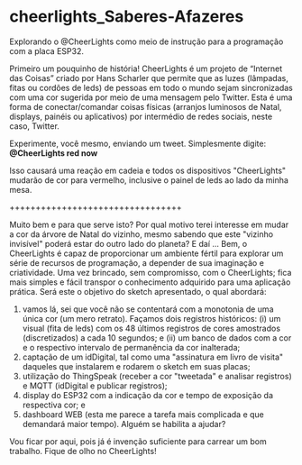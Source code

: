 # cheerlights_Saberes-Afazeres
Explorando o @CheerLights como meio de instrução para a programação com a placa ESP32. 

Primeiro um pouquinho de história!
CheerLights é um projeto de “Internet das Coisas” criado por Hans Scharler que permite que as luzes (lâmpadas, fitas ou cordões de leds) de pessoas em todo o mundo sejam sincronizadas com uma cor sugerida por meio de uma mensagem pelo Twitter. Esta é uma forma de conectar/comandar coisas físicas (arranjos luminosos de Natal, displays, painéis ou aplicativos) por intermédio de redes sociais, neste caso, Twitter.

Experimente, você mesmo, enviando um tweet. Simplesmente digite: **@CheerLights red now** <enter>

Isso causará uma reação em cadeia e todos os dispositivos "CheerLights" mudarão de cor para vermelho, inclusive o painel de leds ao lado da minha mesa.

+++++++++++++++++++++++++++++++++

Muito bem e para que serve isto? Por qual motivo terei interesse em mudar a cor da árvore de Natal do vizinho, mesmo sabendo que este "vizinho invisível" poderá estar do outro lado do planeta? E daí ...
Bem, o CheerLights é capaz de proporcionar um ambiente fértil para explorar um série de recursos de programação, a depender de sua imaginação e criatividade. Uma vez brincado, sem  compromisso, com o CheerLights; fica mais simples e fácil transpor o conhecimento adquirido para uma aplicação prática. Será este o objetivo do sketch apresentado, o qual abordará:
1. vamos lá, sei que você não se contentará com a monotonia de uma única cor (um mero retrato). Façamos dois registros históricos: (i) um visual (fita de leds) com os 48 últimos registros de cores amostrados (discretizados) a cada 10 segundos; e (ii) um banco de dados com a cor e o respectivo intervalo de permanência da cor inalterada;  
2. captação de um idDigital, tal como uma "assinatura em livro de visita" daqueles que instalarem e rodarem o sketch em suas placas;
3. utilização do ThingSpeak (receber a cor "tweetada" e analisar registros) e MQTT (idDigital e publicar registros);
4. display do ESP32 com a indicação da cor e tempo de exposição da respectiva cor; e
5. dashboard WEB (esta me parece a tarefa mais complicada e que demandará maior tempo). Alguém se habilita a ajudar?

Vou ficar por aqui, pois já é invenção suficiente para carrear um bom trabalho. Fique de olho no CheerLights!  
